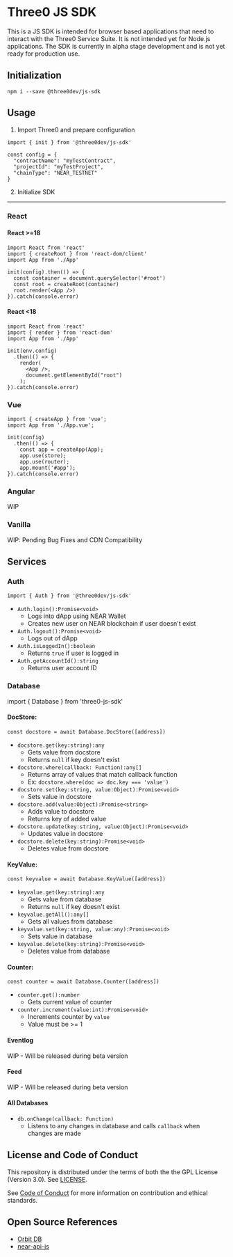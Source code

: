 # Three0 JS SDK
This is a JS SDK is intended for browser based applications that need to interact with the Three0 Service Suite. It is not intended yet for Node.js applications. The SDK is currently in alpha stage development and is not yet ready for production use.

## Initialization
```
npm i --save @three0dev/js-sdk
```
## Usage
1. Import Three0 and prepare configuration
```
import { init } from '@three0dev/js-sdk'

const config = {
  "contractName": "myTestContract",
  "projectId": "myTestProject",
  "chainType": "NEAR_TESTNET"
}
```
2. Initialize SDK
- - - -
### React
#### React >=18
```
import React from 'react'
import { createRoot } from 'react-dom/client'
import App from './App'

init(config).then(() => {
  const container = document.querySelector('#root')
  const root = createRoot(container)
  root.render(<App />)
}).catch(console.error)
```
#### React <18
```
import React from 'react'
import { render } from 'react-dom'
import App from './App'

init(env.config)
  .then(() => {
    render(
      <App />,
      document.getElementById("root")
    );
}).catch(console.error)
```
### Vue
```
import { createApp } from 'vue';
import App from './App.vue';

init(config)
  .then(() => {
    const app = createApp(App);
    app.use(store);
    app.use(router);
    app.mount('#app');
}).catch(console.error)
```
### Angular
WIP

### Vanilla
WIP: Pending Bug Fixes and CDN Compatibility

## Services
### Auth
```
import { Auth } from '@three0dev/js-sdk'
```
* `Auth.login():Promise<void>`
  * Logs into dApp using NEAR Wallet
  * Creates new user on NEAR blockchain if user doesn't exist
* `Auth.logout():Promise<void>`
  * Logs out of dApp
* `Auth.isLoggedIn():boolean`
  * Returns `true` if user is logged in
* `Auth.getAccountId():string`
  * Returns user account ID
### Database
import { Database } from 'three0-js-sdk'
#### **DocStore**: 
```
const docstore = await Database.DocStore([address])
```
* `docstore.get(key:string):any`
  * Gets value from docstore
  * Returns `null` if key doesn't exist
* `docstore.where(callback: Function):any[]`
  * Returns array of values that match callback function
  * Ex: `docstore.where(doc => doc.key === 'value')`
* `docstore.set(key:string, value:Object):Promise<void>`
  * Sets value in docstore
* `docstore.add(value:Object):Promise<string>`
  * Adds value to docstore
  * Returns key of added value
* `docstore.update(key:string, value:Object):Promise<void>`
  * Updates value in docstore
* `docstore.delete(key:string):Promise<void>`
  * Deletes value from docstore
#### **KeyValue**:
```
const keyvalue = await Database.KeyValue([address])
```
* `keyvalue.get(key:string):any`
  * Gets value from database
  * Returns `null` if key doesn't exist
* `keyvalue.getAll():any[]`
  * Gets all values from database
* `keyvalue.set(key:string, value:any):Promise<void>`
  * Sets value in database
* `keyvalue.delete(key:string):Promise<void>`
  * Deletes value from database
#### **Counter**:
```
const counter = await Database.Counter([address])
```
* `counter.get():number`
  * Gets current value of counter
* `counter.increment(value:int):Promise<void>`
  * Increments counter by `value`
  * Value must be >= 1
#### **Eventlog**
WIP - Will be released during beta version
#### **Feed**
WIP - Will be released during beta version

#### **All Databases**
* `db.onChange(callback: Function)`
  * Listens to any changes in database and calls `callback` when changes are made

## License and Code of Conduct
This repository is distributed under the terms of both the the GPL License (Version 3.0). See [LICENSE](LICENSE).

See [Code of Conduct](CODE_OF_CONDUCT.md) for more information on contribution and ethical standards.

## Open Source References
* [Orbit DB](https://orbitdb.org/)
* [near-api-js](https://github.com/near/near-api-js)